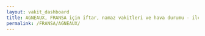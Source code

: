 ```yaml
---
layout: vakit_dashboard
title: AGNEAUX, FRANSA için iftar, namaz vakitleri ve hava durumu - ilçe/eyalet seç
permalink: /FRANSA/AGNEAUX/
---
```


<script type="text/javascript">
  var GLOBAL_COUNTRY = 'FRANSA';
  var GLOBAL_CITY = 'AGNEAUX';
  var GLOBAL_STATE = '';
  var lat = 72;
  var lon = 21;
</script>
